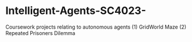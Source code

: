 # Intelligent-Agents-SC4023-
Coursework projects relating to autonomous agents
(1) GridWorld Maze
(2) Repeated Prisoners Dilemma
